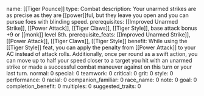 name: [[Tiger Pounce]]
type: Combat
description: Your unarmed strikes are as precise as they are [[power]]ful, but they leave you open and you can pursue foes with blinding speed.
prerequisites: [[Improved Unarmed Strike]], [[Power Attack]], [[Tiger Claws]], [[Tiger Style]], base attack bonus +9 or [[monk]] level 8th.
prerequisite_feats: [[Improved Unarmed Strike]], [[Power Attack]], [[Tiger Claws]], [[Tiger Style]]
benefit: While using the [[Tiger Style]] feat, you can apply the penalty from [[Power Attack]] to your AC instead of attack rolls. Additionally, once per round as a swift action, you can move up to half your speed closer to a target you hit with an unarmed strike or made a successful combat maneuver against on this turn or your last turn.
normal: 0
special: 0
teamwork: 0
critical: 0
grit: 0
style: 0
performance: 0
racial: 0
companion_familiar: 0
race_name: 0
note: 0
goal: 0
completion_benefit: 0
multiples: 0
suggested_traits: 0
